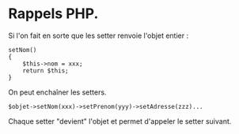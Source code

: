Rappels PHP.
===

Si l'on fait en sorte que les setter renvoie l'objet entier :

    setNom()
    {
        $this->nom = xxx;
        return $this;
    }

On peut enchaîner les setters.

    $objet->setNom(xxx)->setPrenom(yyy)->setAdresse(zzz)...

Chaque setter "devient" l'objet et permet d'appeler le setter suivant.